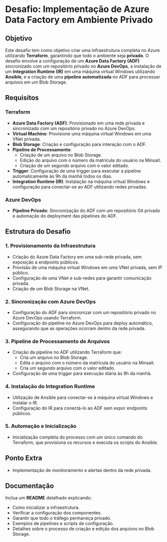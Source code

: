 # Desafio: Implementação de Azure Data Factory em Ambiente Privado

## Objetivo

Este desafio tem como objetivo criar uma infraestrutura completa no Azure utilizando **Terraform**, garantindo que todo o ambiente seja **privado**. O desafio envolve a configuração de um **Azure Data Factory (ADF)** sincronizado com um repositório privado no **Azure DevOps**, a instalação de um **Integration Runtime (IR)** em uma máquina virtual Windows utilizando **Ansible**, e a criação de uma **pipeline automatizada** no ADF para processar arquivos em um Blob Storage.

## Requisitos

### Terraform
- **Azure Data Factory (ADF)**: Provisionado em uma rede privada e sincronizado com um repositório privado no Azure DevOps.
- **Virtual Machine**: Provisione uma máquina virtual Windows em uma VNet privada.
- **Blob Storage**: Criação e configuração para interação com o ADF.
- **Pipeline de Processamento**:
  - Criação de um arquivo no Blob Storage.
  - Edição do arquivo com o número da matrícula do usuário na Minsait.
  - Criação de um segundo arquivo com o valor editado.
- **Trigger**: Configuração de uma trigger para executar a pipeline automaticamente às 9h da manhã todos os dias.
- **Integration Runtime (IR)**: Instalação na máquina virtual Windows e configuração para conectar-se ao ADF utilizando redes privadas.

### Azure DevOps
- **Pipeline Privado**: Sincronização do ADF com um repositório Git privado e automação do deployment das pipelines do ADF.

## Estrutura do Desafio

### 1. Provisionamento da Infraestrutura
- Criação do Azure Data Factory em uma sub-rede privada, sem exposição a endpoints públicos.
- Provisão de uma máquina virtual Windows em uma VNet privada, sem IP público.
- Configuração de uma VNet e sub-redes para garantir comunicação privada.
- Criação de um Blob Storage na VNet.

### 2. Sincronização com Azure DevOps
- Configuração do ADF para sincronizar com um repositório privado no Azure DevOps usando Terraform.
- Configuração do pipeline no Azure DevOps para deploy automático, assegurando que as operações ocorram dentro da rede privada.

### 3. Pipeline de Processamento de Arquivos
- Criação da pipeline no ADF utilizando Terraform que:
  - Cria um arquivo no Blob Storage.
  - Edita o arquivo com o número da matrícula do usuário na Minsait.
  - Cria um segundo arquivo com o valor editado.
- Configuração de uma trigger para execução diária às 9h da manhã.

### 4. Instalação do Integration Runtime
- Utilização de Ansible para conectar-se à máquina virtual Windows e instalar o IR.
- Configuração do IR para conectá-lo ao ADF sem expor endpoints públicos.

### 5. Automação e Inicialização
- Inicialização completa do processo com um único comando do Terraform, que provisiona os recursos e executa os scripts do Ansible.

## Ponto Extra
- Implementação de monitoramento e alertas dentro da rede privada.

## Documentação
Inclua um **README** detalhado explicando:
- Como inicializar a infraestrutura.
- Verificar a configuração dos componentes.
- Garantir que todo o tráfego permaneça privado.
- Exemplos de pipelines e scripts de configuração.
- Detalhes sobre o processo de criação e edição dos arquivos no Blob Storage.
